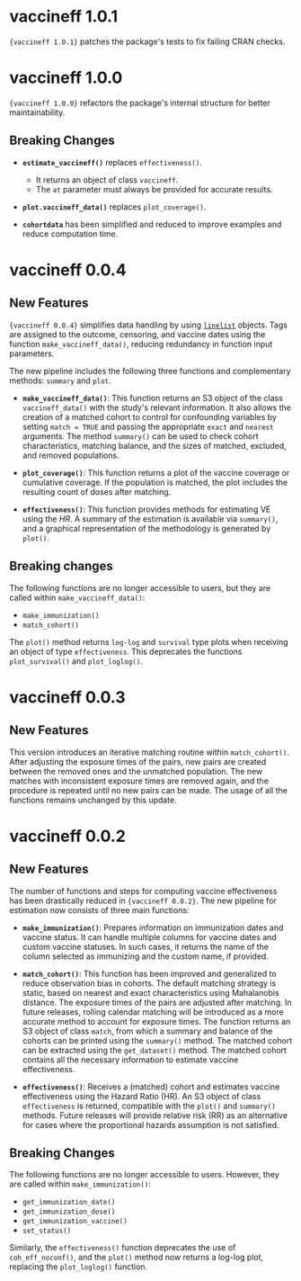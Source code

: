 # vaccineff 1.0.1

`{vaccineff 1.0.1}` patches the package's tests to fix failing CRAN checks.

# vaccineff 1.0.0

`{vaccineff 1.0.0}` refactors the package's internal structure for better
maintainability.

## Breaking Changes

* **`estimate_vaccineff()`** replaces `effectiveness()`.
  - It returns an object of class `vaccineff`.
  - The `at` parameter must always be provided for accurate results.

* **`plot.vaccineff_data()`** replaces `plot_coverage()`.

* **`cohortdata`** has been simplified and reduced to improve examples and
  reduce computation time.



# vaccineff 0.0.4

## New Features

`{vaccineff 0.0.4}` simplifies data handling by using
[`linelist`](https://github.com/epiverse-trace/linelist) objects. Tags are
assigned to the outcome, censoring, and vaccine dates using the function
`make_vaccineff_data()`, reducing redundancy in function input parameters.

The new pipeline includes the following three functions and complementary
methods: `summary` and `plot`.

* **`make_vaccineff_data()`**: This function returns an S3 object of the class
  `vaccineff_data()` with the study's relevant information. It also allows
  the creation of a matched cohort to control for confounding variables by
  setting `match = TRUE` and passing the appropriate `exact` and `nearest`
  arguments. The method `summary()` can be used to check cohort
  characteristics, matching balance, and the sizes of matched, excluded,
  and removed populations.

* **`plot_coverage()`**: This function returns a plot of the vaccine coverage
  or cumulative coverage. If the population is matched, the plot includes
  the resulting count of doses after matching.

* **`effectiveness()`**: This function provides methods for estimating VE using
  the $HR$. A summary of the estimation is available via `summary()`, and
  a graphical representation of the methodology is generated by `plot()`.

## Breaking changes

The following functions are no longer accessible to users, but they are called
within `make_vaccineff_data()`:

* `make_immunization()`
* `match_cohort()`

The `plot()` method returns `log-log` and `survival` type plots when receiving
an object of type `effectiveness`. This deprecates the functions `plot_survival()`
and `plot_loglog()`.



# vaccineff 0.0.3
## New Features

This version introduces an iterative matching routine within `match_cohort()`.
After adjusting the exposure times of the pairs, new pairs are created between
the removed ones and the unmatched population. The new matches with inconsistent
exposure times are removed again, and the procedure is repeated until no new
pairs can be made. The usage of all the functions remains unchanged by this update.

# vaccineff 0.0.2
## New Features

The number of functions and steps for computing vaccine effectiveness has
been drastically reduced in `{vaccineff 0.0.2}`. The new pipeline for
estimation now consists of three main functions:

* **`make_immunization()`**: Prepares information on immunization dates
  and vaccine status. It can handle multiple columns for vaccine dates and
  custom vaccine statuses. In such cases, it returns the name of the column
  selected as immunizing and the custom name, if provided.

* **`match_cohort()`**: This function has been improved and generalized
  to reduce observation bias in cohorts. The default matching strategy is
  static, based on nearest and exact characteristics using Mahalanobis
  distance. The exposure times of the pairs are adjusted after matching. In
  future releases, rolling calendar matching will be introduced as a more
  accurate method to account for exposure times. The function returns an S3
  object of class `match`, from which a summary and balance of the cohorts
  can be printed using the `summary()` method. The matched cohort can be
  extracted using the `get_dataset()` method. The matched cohort contains
  all the necessary information to estimate vaccine effectiveness.

* **`effectiveness()`**: Receives a (matched) cohort and estimates vaccine
  effectiveness using the Hazard Ratio (HR). An S3 object of class
  `effectiveness` is returned, compatible with the `plot()` and `summary()`
  methods. Future releases will provide relative risk (RR) as an alternative
  for cases where the proportional hazards assumption is not satisfied.

## Breaking Changes

The following functions are no longer accessible to users. However, they
are called within `make_immunization()`:

* `get_immunization_date()`
* `get_immunization_dose()`
* `get_immunization_vaccine()`
* `set_status()`

Similarly, the `effectiveness()` function deprecates the use of
`coh_eff_noconf()`, and the `plot()` method now returns a log-log plot,
replacing the `plot_loglog()` function.

